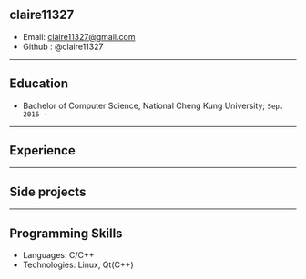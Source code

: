 ## claire11327
* Email: claire11327@gmail.com
* Github :  @claire11327

---

## Education

* Bachelor of Computer Science, National Cheng Kung University; `Sep. 2016 -`

---

## Experience


---

## Side projects

--- 

## Programming Skills

* Languages:  C/C++
* Technologies:  Linux, Qt(C++)
